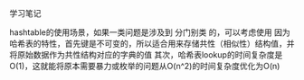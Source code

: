 学习笔记

hashtable的使用场景，如果一类问题是涉及到 分门别类 的，可以考虑使用
因为哈希表的特性，首先键是不可变的，所以适合用来存储共性（相似性）结构值，并将原始数据作为共性结构对应的字典的值
其次，哈希表lookup的时间复杂度是O(1)，这就能将原本需要暴力或枚举的问题从O(n^2)的时间复杂度优化为O(n)
